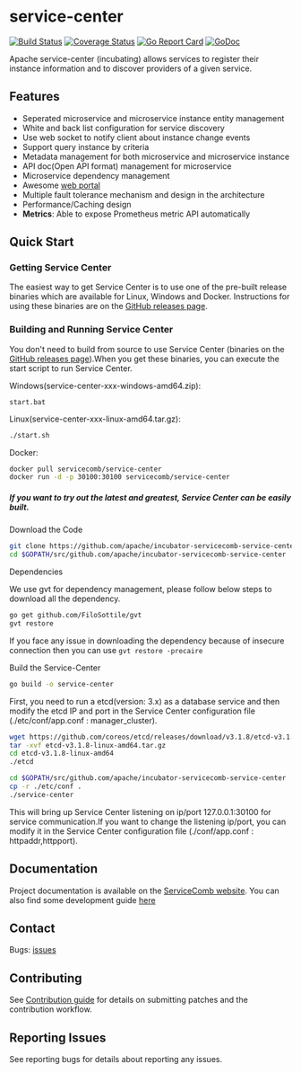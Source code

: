 # service-center 
[![Build Status](https://www.travis-ci.org/apache/incubator-servicecomb-service-center.svg?branch=master)](https://www.travis-ci.org/apache/incubator-servicecomb-service-center)  [![Coverage Status](https://coveralls.io/repos/github/apache/incubator-servicecomb-service-center/badge.svg?branch=master)](https://coveralls.io/github/apache/incubator-servicecomb-service-center?branch=master)  [![Go Report Card](https://goreportcard.com/badge/github.com/apache/incubator-servicecomb-service-center)](https://goreportcard.com/report/github.com/apache/incubator-servicecomb-service-center) [![GoDoc](https://godoc.org/github.com/apache/incubator-servicecomb-service-center?status.svg)](https://godoc.org/github.com/apache/incubator-servicecomb-service-center)  

Apache service-center (incubating) allows services to register their instance information and to discover providers of a given service. 
## Features
 -  Seperated microservice and microservice instance entity management
 -  White and back list configuration for service discovery
 -  Use web socket to notify client about instance change events
 -  Support query instance by criteria
 -  Metadata management for both microservice and microservice instance 
 -  API doc(Open API format) management for microservice
 -  Microservice dependency management
 -  Awesome  [web portal](/frontend)
 -	 Multiple fault tolerance mechanism and design in the architecture
 -	 Performance/Caching design
 - **Metrics**: Able to expose Prometheus metric API automatically

## Quick Start

### Getting Service Center

The easiest way to get Service Center is to use one of the pre-built release binaries which are available for Linux, Windows and Docker. Instructions for using these binaries are on the [GitHub releases page][github-release].

[github-release]: https://github.com/servicecomb/service-center/releases/

### Building and Running Service Center

You don't need to build from source to use Service Center (binaries on the [GitHub releases page][github-release]).When you get these binaries, you can execute the start script to run Service Center.

Windows(service-center-xxx-windows-amd64.zip):
```
start.bat
```

Linux(service-center-xxx-linux-amd64.tar.gz):
```sh
./start.sh
```
Docker:
```sh
docker pull servicecomb/service-center
docker run -d -p 30100:30100 servicecomb/service-center
```


##### If you want to try out the latest and greatest, Service Center can be easily built. 

Download the Code
```sh
git clone https://github.com/apache/incubator-servicecomb-service-center.git $GOPATH/src/github.com/apache/incubator-servicecomb-service-center
cd $GOPATH/src/github.com/apache/incubator-servicecomb-service-center
```

Dependencies

We use gvt for dependency management, please follow below steps to download all the dependency.
```sh
go get github.com/FiloSottile/gvt
gvt restore
```
If you face any issue in downloading the dependency because of insecure connection then you can use ```gvt restore -precaire```

Build the Service-Center

```sh
go build -o service-center
```

First, you need to run a etcd(version: 3.x) as a database service and then modify the etcd IP and port in the Service Center configuration file (./etc/conf/app.conf : manager_cluster).

```sh
wget https://github.com/coreos/etcd/releases/download/v3.1.8/etcd-v3.1.8-linux-amd64.tar.gz
tar -xvf etcd-v3.1.8-linux-amd64.tar.gz
cd etcd-v3.1.8-linux-amd64
./etcd

cd $GOPATH/src/github.com/apache/incubator-servicecomb-service-center
cp -r ./etc/conf .
./service-center
```
This will bring up Service Center listening on ip/port 127.0.0.1:30100 for service communication.If you want to change the listening ip/port, you can modify it in the Service Center configuration file (./conf/app.conf : httpaddr,httpport).

[github-release]: https://github.com/servicecomb/service-center/releases/

## Documentation

Project documentation is available on the [ServiceComb website][servicecomb-website]. You can also find some development guide [here](/docs)

[servicecomb-website]: http://servicecomb.io/
      
## Contact

Bugs: [issues](https://github.com/servicecomb/service-center/issues)

## Contributing

See [Contribution guide](/docs/contribution.md) for details on submitting patches and the contribution workflow.

## Reporting Issues

See reporting bugs for details about reporting any issues.
